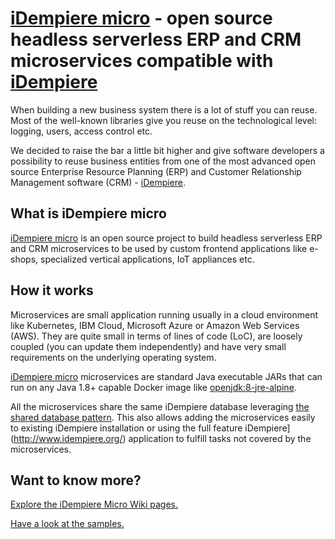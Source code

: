 # [iDempiere micro](https://idempiere-micro.github.io/) - open source headless serverless ERP and CRM microservices compatible with [iDempiere](http://www.idempiere.org/)

When building a new business system there is a lot of stuff you can reuse. Most of the well-known libraries give you reuse on the technological level: logging, users, access control etc.

We decided to raise the bar a little bit higher and give software developers a possibility to reuse business entities from one of the most advanced open source Enterprise Resource Planning (ERP) and Customer Relationship Management software (CRM) - [iDempiere](http://www.idempiere.org/).

## What is iDempiere micro
[iDempiere micro](https://idempiere-micro.github.io/) is an open source project to build headless serverless ERP and CRM microservices to be used by custom frontend applications like e-shops, specialized vertical applications, IoT appliances etc.

## How it works
Microservices are small application running usually in a cloud environment like Kubernetes, IBM Cloud, Microsoft Azure or Amazon Web Services (AWS). They are quite small in terms of lines of code (LoC), are loosely coupled (you can update them independently) and have very small requirements on the underlying operating system.

[iDempiere micro](https://idempiere-micro.github.io/) microservices are standard Java executable JARs that can run on any Java 1.8+ capable Docker image like [openjdk:8-jre-alpine](https://hub.docker.com/_/openjdk).

All the microservices share the same iDempiere database leveraging [the shared database pattern](https://microservices.io/patterns/data/shared-database.html). This also allows adding the microservices easily to existing iDempiere installation or using the full feature iDempiere](http://www.idempiere.org/) application to fulfill tasks not covered by the microservices.

## Want to know more?

[Explore the iDempiere Micro Wiki pages.](https://github.com/iDempiere-micro/Docs/wiki)

[Have a look at the samples.](https://github.com/iDempiere-micro-samples)
